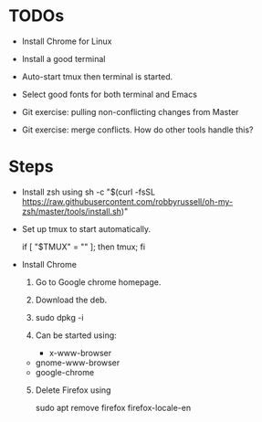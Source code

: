 TODOs
=====

- Install Chrome for Linux
- Install a good terminal
- Auto-start tmux then terminal is started.
- Select good fonts for both terminal and Emacs

- Git exercise: pulling non-conflicting changes from Master
- Git exercise: merge conflicts. How do other tools handle this?


Steps
=====

- Install zsh using
  sh -c "$(curl -fsSL https://raw.githubusercontent.com/robbyrussell/oh-my-zsh/master/tools/install.sh)"

- Set up tmux to start automatically.
 
  if [ "$TMUX" = "" ]; then tmux; fi

- Install Chrome
   1. Go to Google chrome homepage.
   2. Download the deb.
   3. sudo dpkg -i <file>

   4. Can be started using:
        - x-www-browser
	- gnome-www-browser
	- google-chrome

   5. Delete Firefox using

      sudo apt remove firefox firefox-locale-en

